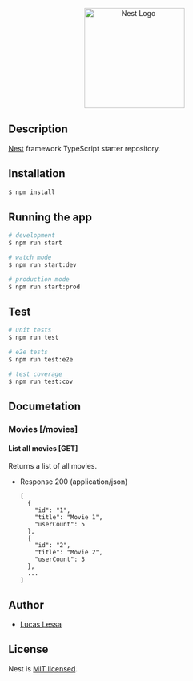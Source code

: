 <p align="center">
  <a href="http://nestjs.com/" target="blank"><img src="https://nestjs.com/img/logo-small.svg" width="200" alt="Nest Logo" /></a>
</p>

## Description

[Nest](https://github.com/nestjs/nest) framework TypeScript starter repository.

## Installation

```bash
$ npm install
```

## Running the app

```bash
# development
$ npm run start

# watch mode
$ npm run start:dev

# production mode
$ npm run start:prod
```

## Test

```bash
# unit tests
$ npm run test

# e2e tests
$ npm run test:e2e

# test coverage
$ npm run test:cov
```

## Documetation

### Movies [/movies]

#### List all movies [GET]

Returns a list of all movies.

+ Response 200 (application/json)

      [
        {
          "id": "1",
          "title": "Movie 1",
          "userCount": 5
        },
        {
          "id": "2",
          "title": "Movie 2",
          "userCount": 3
        },
        ...
      ]

## Author

- [Lucas Lessa](https://github.com/lessa-portfolio)

## License

Nest is [MIT licensed](LICENSE).
